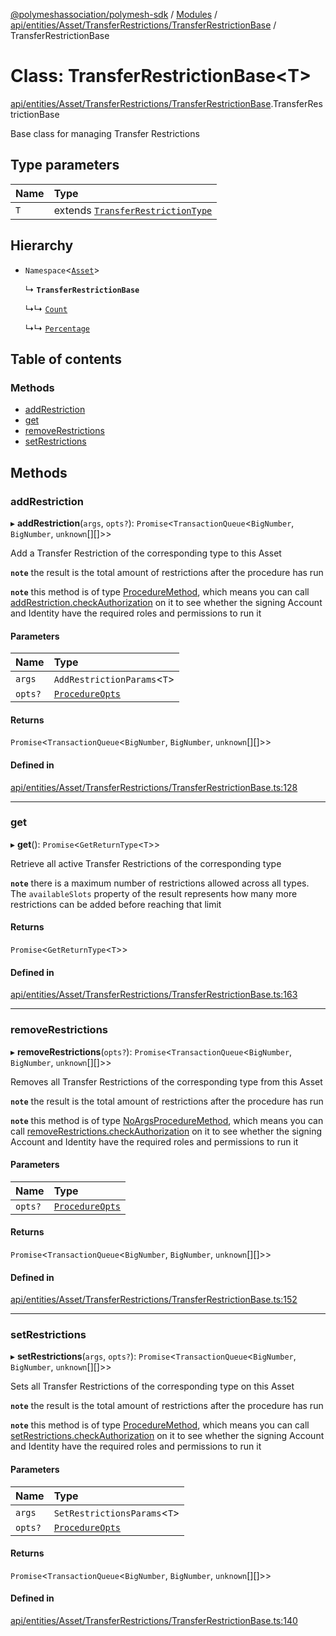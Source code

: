 [@polymeshassociation/polymesh-sdk](../README.md) / [Modules](../modules.md) / [api/entities/Asset/TransferRestrictions/TransferRestrictionBase](../modules/api_entities_Asset_TransferRestrictions_TransferRestrictionBase.md) / TransferRestrictionBase

# Class: TransferRestrictionBase<T\>

[api/entities/Asset/TransferRestrictions/TransferRestrictionBase](../modules/api_entities_Asset_TransferRestrictions_TransferRestrictionBase.md).TransferRestrictionBase

Base class for managing Transfer Restrictions

## Type parameters

| Name | Type |
| :------ | :------ |
| `T` | extends [`TransferRestrictionType`](../enums/types.TransferRestrictionType.md) |

## Hierarchy

- `Namespace`<[`Asset`](api_entities_Asset.Asset.md)\>

  ↳ **`TransferRestrictionBase`**

  ↳↳ [`Count`](api_entities_Asset_TransferRestrictions_Count.Count.md)

  ↳↳ [`Percentage`](api_entities_Asset_TransferRestrictions_Percentage.Percentage.md)

## Table of contents

### Methods

- [addRestriction](api_entities_Asset_TransferRestrictions_TransferRestrictionBase.TransferRestrictionBase.md#addrestriction)
- [get](api_entities_Asset_TransferRestrictions_TransferRestrictionBase.TransferRestrictionBase.md#get)
- [removeRestrictions](api_entities_Asset_TransferRestrictions_TransferRestrictionBase.TransferRestrictionBase.md#removerestrictions)
- [setRestrictions](api_entities_Asset_TransferRestrictions_TransferRestrictionBase.TransferRestrictionBase.md#setrestrictions)

## Methods

### addRestriction

▸ **addRestriction**(`args`, `opts?`): `Promise`<`TransactionQueue`<`BigNumber`, `BigNumber`, `unknown`[][]\>\>

Add a Transfer Restriction of the corresponding type to this Asset

**`note`** the result is the total amount of restrictions after the procedure has run

**`note`** this method is of type [ProcedureMethod](../interfaces/types.ProcedureMethod.md), which means you can call [addRestriction.checkAuthorization](../interfaces/types.ProcedureMethod.md#checkauthorization)
  on it to see whether the signing Account and Identity have the required roles and permissions to run it

#### Parameters

| Name | Type |
| :------ | :------ |
| `args` | `AddRestrictionParams`<`T`\> |
| `opts?` | [`ProcedureOpts`](../interfaces/types.ProcedureOpts.md) |

#### Returns

`Promise`<`TransactionQueue`<`BigNumber`, `BigNumber`, `unknown`[][]\>\>

#### Defined in

[api/entities/Asset/TransferRestrictions/TransferRestrictionBase.ts:128](https://github.com/PolymathNetwork/polymesh-sdk/blob/31dfa0dc/src/api/entities/Asset/TransferRestrictions/TransferRestrictionBase.ts#L128)

___

### get

▸ **get**(): `Promise`<`GetReturnType`<`T`\>\>

Retrieve all active Transfer Restrictions of the corresponding type

**`note`** there is a maximum number of restrictions allowed across all types.
  The `availableSlots` property of the result represents how many more restrictions can be added
  before reaching that limit

#### Returns

`Promise`<`GetReturnType`<`T`\>\>

#### Defined in

[api/entities/Asset/TransferRestrictions/TransferRestrictionBase.ts:163](https://github.com/PolymathNetwork/polymesh-sdk/blob/31dfa0dc/src/api/entities/Asset/TransferRestrictions/TransferRestrictionBase.ts#L163)

___

### removeRestrictions

▸ **removeRestrictions**(`opts?`): `Promise`<`TransactionQueue`<`BigNumber`, `BigNumber`, `unknown`[][]\>\>

Removes all Transfer Restrictions of the corresponding type from this Asset

**`note`** the result is the total amount of restrictions after the procedure has run

**`note`** this method is of type [NoArgsProcedureMethod](../interfaces/types.NoArgsProcedureMethod.md), which means you can call [removeRestrictions.checkAuthorization](../interfaces/types.NoArgsProcedureMethod.md#checkauthorization)
  on it to see whether the signing Account and Identity have the required roles and permissions to run it

#### Parameters

| Name | Type |
| :------ | :------ |
| `opts?` | [`ProcedureOpts`](../interfaces/types.ProcedureOpts.md) |

#### Returns

`Promise`<`TransactionQueue`<`BigNumber`, `BigNumber`, `unknown`[][]\>\>

#### Defined in

[api/entities/Asset/TransferRestrictions/TransferRestrictionBase.ts:152](https://github.com/PolymathNetwork/polymesh-sdk/blob/31dfa0dc/src/api/entities/Asset/TransferRestrictions/TransferRestrictionBase.ts#L152)

___

### setRestrictions

▸ **setRestrictions**(`args`, `opts?`): `Promise`<`TransactionQueue`<`BigNumber`, `BigNumber`, `unknown`[][]\>\>

Sets all Transfer Restrictions of the corresponding type on this Asset

**`note`** the result is the total amount of restrictions after the procedure has run

**`note`** this method is of type [ProcedureMethod](../interfaces/types.ProcedureMethod.md), which means you can call [setRestrictions.checkAuthorization](../interfaces/types.ProcedureMethod.md#checkauthorization)
  on it to see whether the signing Account and Identity have the required roles and permissions to run it

#### Parameters

| Name | Type |
| :------ | :------ |
| `args` | `SetRestrictionsParams`<`T`\> |
| `opts?` | [`ProcedureOpts`](../interfaces/types.ProcedureOpts.md) |

#### Returns

`Promise`<`TransactionQueue`<`BigNumber`, `BigNumber`, `unknown`[][]\>\>

#### Defined in

[api/entities/Asset/TransferRestrictions/TransferRestrictionBase.ts:140](https://github.com/PolymathNetwork/polymesh-sdk/blob/31dfa0dc/src/api/entities/Asset/TransferRestrictions/TransferRestrictionBase.ts#L140)
